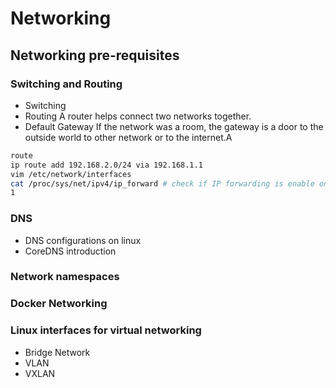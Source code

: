 # Networking
## Networking pre-requisites
### Switching and Routing
- Switching
- Routing
A router helps connect two networks together.
- Default Gateway
If the network was a room, the gateway is a door to the outside world to other network or to the internet.A
``` bash
route
ip route add 192.168.2.0/24 via 192.168.1.1
vim /etc/network/interfaces
cat /proc/sys/net/ipv4/ip_forward # check if IP forwarding is enable on a host
1
```
### DNS
- DNS configurations on linux
- CoreDNS introduction
### Network namespaces
### Docker Networking 
### Linux interfaces for virtual networking
- Bridge Network
- VLAN
- VXLAN
